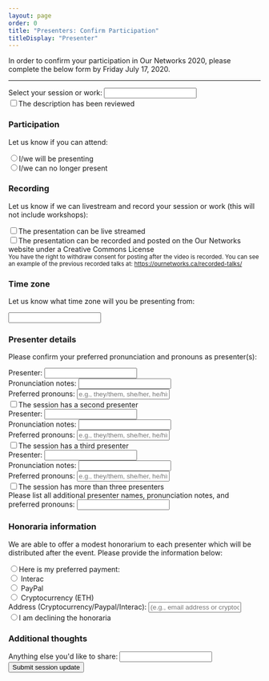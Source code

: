 ```yaml
---
layout: page
order: 0
title: "Presenters: Confirm Participation"
titleDisplay: "Presenter"
---
```


<p>In order to confirm your participation in Our Networks 2020, please complete the below form by Friday July 17, 2020.</p>

<hr />

<form action="https://ournetworks.ca/presenters-confirm/?next=https%3A%2F%2Fournetworks.ca%2Fpresenters%2F%3Fupdate%3Dconfirmed" class="form-container" method="POST">
  <div class="mb-2">
    <div class="flex flex-wrap">
      <label class="fw-bold w-100" for="session">Select your session or work:</label>
      <input list="sessions" id="session" class="input mb-1 w-75" name="session" required>
    </div>
    <datalist id="sessions">
      {% include forms/sessions-datalist.html %}
    </datalist>
    <div class="flex mb-05 flex-align-baseline">
      <input class="mr-05" type="checkbox" id="description" name="review_confirmation" value="reviewed"><label class="fw-bold" for="description">The description has been reviewed</label>
    </div>
  </div>
  <div class="mb-2">
    <h3 class="mb-05">Participation</h3>
    <p>Let us know if you can attend:</p>
    <div class="flex mb-05 flex-align-baseline">
      <input type="radio" class="mr-05" id="participation1" name="participation" value="will present" required><label class="fw-bold" for="participation1">I/we will be presenting</label>
    </div>
    <div class="flex mb-05 flex-align-baseline">
      <input type="radio" class="mr-05" id="participation2" name="participation" value="no longer presenting" required><label class="fw-bold" for="participation2">I/we can no longer present</label>
    </div>
  </div>
  <div class="mb-2">
    <h3 class="mb-05">Recording</h3>
    <p>Let us know if we can livestream and record your session or work (this will not include workshops):</p>
    <div class="flex mb-05 flex-align-baseline">
      <input type="checkbox" class="mr-05" id="recording1" name="recording" value="live stream"><label class="fw-bold" for="recording1">The presentation can be live streamed</label>
    </div>
    <div class="flex mb-05 flex-align-baseline">
      <input type="checkbox" class="mr-05" id="recording2" name="recording" value="record"><label class="fw-bold" for="recording2">The presentation can be recorded and posted on the Our Networks website under a Creative Commons License</label>
    </div>
    <small class="block mt-1">You have the right to withdraw consent for posting after the video is recorded. You can see an example of the previous recorded talks at: <a href="https://ournetworks.ca/recorded-talks/">https://ournetworks.ca/recorded-talks/</a></small>
  </div>
    <div class="mb-2">
    <h3 class="mb-05">Time zone</h3>
    <p>Let us know what time zone will you be presenting from:</p>
    <div class="flex mb-05 flex-align-baseline">
      <input list="timezones" id="timezone" name="timezone" class="input mb-1 w-75" required>
    </div>
    <datalist id="timezones">
      {% include forms/timezones-datalist.html %}
    </datalist>
  </div>
  <div class="mb-2">
    <h3 class="mb-05">Presenter details</h3>
    <p>Please confirm your preferred pronunciation and pronouns as presenter(s):</p>
    <div class="flex">
      <div class="w-50">
        <label class="fw-bold" for="presenters">Presenter:</label>
        <input list="presenters-list" id="presenters" class="input mb-1 w-100" name="presenters" required>
        <datalist id="presenters-list">
          {% include forms/presenters-datalist.html %}
        </datalist>
      </div>
      <div class="w-50 ml-1">
        <label class="fw-bold" for="pronunciation">Pronunciation notes:</label>
        <input type="text" id="pronunciation" class="input mb-1 w-100" name="pronunciation">
      </div>
    </div>
    <div class="flex">
      <div class="w-50">
        <label class="fw-bold" for="pronouns">Preferred pronouns:</label>
        <input type="text" id="pronouns" class="input mb-1 w-100" name="pronouns" placeholder="e.g., they/them, she/her, he/him, ze/zir">
      </div>
    </div>
    <div class="flex mb-05 flex-align-baseline flex-wrap">
      <input type="checkbox" class="mr-05 input-condition" id="presenter2" name="presenter2" value="The session has a second presenter:"><label class="fw-bold" for="presenter2">The session has a second presenter</label>
      <div id="second_presenter" class="input-condition-group mb-05 mt-1 ml-1 flex-wrap none">
        <div class="flex w-100">
          <div class="w-50">
            <label class="fw-bold" for="presenters2">Presenter:</label>
            <input list="presenters-list2" id="presenters2" class="input mb-1 w-100" name="presenters2">
            <datalist id="presenters-list2">
              {% include forms/presenters-datalist.html %}
            </datalist>
          </div>
          <div class="w-50 ml-1">
            <label class="fw-bold" for="pronunciation2">Pronunciation notes:</label>
            <input type="text" id="pronunciation2" class="input mb-1 w-100" name="pronunciation2">
          </div>
        </div>
        <div class="flex w-100">
          <div class="w-50">
            <label class="fw-bold" for="pronouns">Preferred pronouns:</label>
            <input type="text" id="pronouns2" class="input mb-1 w-100" name="pronouns2" placeholder="e.g., they/them, she/her, he/him, ze/zir">
          </div>
        </div>
      </div>
    </div>
    <div class="flex mb-05 flex-align-baseline flex-wrap">
      <input type="checkbox" class="mr-05 input-condition" id="presenter3" name="presenter3" value="The session has a third presenter:"><label class="fw-bold" for="presenter3">The session has a third presenter</label>
      <div id="third_presenter" class="input-condition-group mb-05 mt-1 ml-1 flex-wrap none">
        <div class="flex w-100">
          <div class="w-50">
            <label class="fw-bold" for="presenters3">Presenter:</label>
            <input list="presenters-list3" id="presenters3" class="input mb-1 w-100" name="presenters3">
            <datalist id="presenters-list3">
              {% include forms/presenters-datalist.html %}
            </datalist>
          </div>
          <div class="w-50 ml-1">
            <label class="fw-bold" for="pronunciation3">Pronunciation notes:</label>
            <input type="text" id="pronunciation3" class="input mb-1 w-100" name="pronunciation3">
          </div>
        </div>
        <div class="flex w-100">
          <div class="w-50">
            <label class="fw-bold" for="pronouns">Preferred pronouns:</label>
            <input type="text" id="pronouns3" class="input mb-1 w-100" name="pronouns3" placeholder="e.g., they/them, she/her, he/him, ze/zir">
          </div>
        </div>
      </div>
    </div>
    <div class="flex mb-05 flex-align-baseline flex-wrap">
      <input type="checkbox" class="mr-05 input-condition" id="presenter4" name="presenter4" value="The session has another presenter:"><label class="fw-bold" for="presenter4">The session has more than three presenters</label>
      <div id="multi_presenters" class="input-condition-group mb-05 mt-1 ml-1 flex-wrap none">
        <div class="flex w-100">
          <label class="fw-bold" for="multi_presenter">Please list all additional presenter names, pronunciation notes, and preferred pronouns:</label>
          <input type="text" id="multi_presenter" class="input mb-1 w-100" name="multi_presenter">
        </div>
      </div>
    </div>
  </div>
  <div class="mb-2">
    <h3 class="mb-05">Honoraria information</h3>
      <p>We are able to offer a modest honorarium to each presenter which will be distributed after the event. Please provide the information below:</p>
      <div class="flex mb-05 flex-align-baseline flex-wrap">
        <input type="radio" class="mr-05 input-condition" id="honoraria" name="honoraria" value="Here is my preferred payment:"><label class="fw-bold" for="honoraria">Here is my preferred payment:</label>
        <div id="payment_options" class="input-condition-group mb-05 mt-1 ml-1 flex-wrap none">
          <div class="flex mb-05 w-100 flex-align-baseline">
            <input type="radio" class="mr-05" id="payment_options1" name="payment_options" value="Interac"> <label class="fw-bold" for="payment_options1">Interac</label>
          </div>
          <div class="flex mb-05 w-100 flex-align-baseline">
            <input type="radio" class="mr-05" id="payment_options2" name="payment_options" value="PayPal"> <label class="fw-bold" for="payment_options2">PayPal</label>
          </div>
          <div class="flex mb-05 w-100 flex-align-baseline">
            <input type="radio" class="mr-05" id="payment_options3" name="payment_options" value="Cryptocurrency"> <label class="fw-bold" for="payment_options3">Cryptocurrency (ETH)</label>
          </div>
          <div class="w-100" id="payment_address">
            <label class="fw-bold" for="address">Address (Cryptocurrency/Paypal/Interac):</label>
            <input type="text" id="address" class="input mb-1 w-75" name="address" placeholder="(e.g., email address or cryptocurrency wallet)">
          </div>
        </div>
      </div>
      <div class="flex mb-05 flex-align-baseline">
        <input type="radio" class="mr-05" id="honoraria-decline" name="honoraria" value="I am declining the honoraria"><label class="fw-bold" for="honoraria-decline">I am declining the honoraria</label>
      </div>
  </div>
  <div class="mb-2">
      <h3 class="mb-05">Additional thoughts</h3>
    <div class="flex flex-wrap">
      <label class="fw-bold w-100" for="notes">Anything else you'd like to share:</label>
      <input type="text" id="notes" class="input mb-1 w-75" name="notes">
    </div>
  </div>
  <input type="submit" name="submit" value="Submit session update" class="button mt-1 mb-2">
  <input type="hidden" name="_format" value="plain">
  <input type="hidden" name="_subject" value="session update submitted">
  <input type="hidden" name="_next" value="//ournetworks.ca/sessions-form?update=confirmed">
</form>
